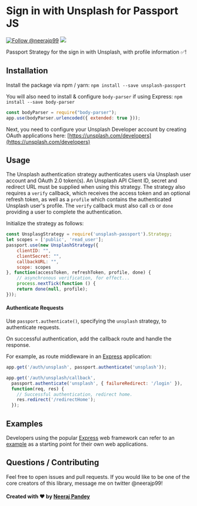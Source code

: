 
#  Sign in with Unsplash for Passport JS

<a href="https://twitter.com/intent/follow?screen_name=neerajp99"><img src="https://img.shields.io/twitter/follow/neerajp99.svg?label=Follow%20@neerajp99" alt="Follow @neerajp99"></img></a>
<a href="https://www.npmjs.com/package/unsplash-passport">
  <img src="https://img.shields.io/npm/v/unsplash-passport.svg"></img>
</a>
</p>

Passport Strategy for the sign in with Unsplash, with profile information ✅!


## Installation
Install the package via npm / yarn:
``` npm install --save unsplash-passport ```

You will also need to install & configure `body-parser` if using Express:
``` npm install --save body-parser ```

```js
const bodyParser = require("body-parser");
app.use(bodyParser.urlencoded({ extended: true }));
```

Next, you need to configure your Unsplash Developer account by creating OAuth applications here: [https://unsplash.com/developers](https://unsplash.com/developers)



## Usage

The Unsplash authentication strategy authenticates users via Unsplash user account and OAuth 2.0 token(s). An  Unsplash API Client ID, secret and redirect URL must be supplied when using this strategy. The strategy also requires a `verify` callback, which receives the access token and an optional refresh token, as well as a `profile` which contains the authenticated Unsplash user's profile. The `verify` callback must also call `cb` or `done` providing a user to complete the authentication.

Initialize the strategy as follows:

```js
const UnsplasgStrategy = require('unsplash-passport').Strategy;
let scopes = ['public', 'read_user'];
passport.use(new UnsplashStrategy({
    clientID: "",
    clientSecret: "",
    callbackURL: "",
    scope: scopes
}, function(accessToken, refreshToken, profile, done) {
    // asynchronous verification, for effect...
    process.nextTick(function () {
    return done(null, profile);
}));
```


#### Authenticate Requests

Use `passport.authenticate()`, specifying the `unsplash` strategy, to
authenticate requests.

On successful authentication, add the callback route and handle the response.

For example, as route middleware in an [Express](http://expressjs.com/)
application:

```js
app.get('/auth/unsplash', passport.authenticate('unsplash'));

app.get('/auth/unsplash/callback',
  passport.authenticate('unsplash', { failureRedirect: '/login' }),
  function(req, res) {
    // Successful authentication, redirect home.
    res.redirect('/redirectHome');
  });
```
## Examples

Developers using the popular [Express](http://expressjs.com/) web framework can refer to an [example](https://github.com/neerajp99/unsplash-auth-example) as a starting point for their own web applications. 

## Questions / Contributing

Feel free to open issues and pull requests. If you would like to be one of the core creators of this library, message me on twitter @neerajp99!

<h4> Created with ❤️ by <a href="https://http://github.com/neerajp99">Neeraj Pandey</a></h4>